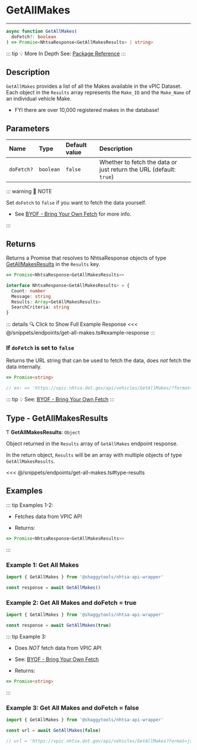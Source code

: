 # GetAllMakes

---

```typescript
async function GetAllMakes(
  doFetch?: boolean
) => Promise<NhtsaResponse<GetAllMakesResults> | string>
```

::: tip :bulb: More In Depth
See: [Package Reference](../../typedoc/modules/api_endpoints_GetAllMakes)
:::

## Description

`GetAllMakes` provides a list of all the Makes available in the vPIC Dataset.
Each object in the `Results` array represents the `Make_ID` and the `Make_Name` of
an individual vehicle Make.

- FYI there are over 10,000 registered makes in the database!

## Parameters

| Name       | Type      | Default value | Description                                                        |
| :--------- | :-------- | :------------ | :----------------------------------------------------------------- |
| `doFetch?` | `boolean` | `false`       | Whether to fetch the data or just return the URL (default: `true`) |

::: warning 📝 NOTE

Set `doFetch` to `false` if you want to fetch the data yourself.

- See [BYOF - Bring Your Own Fetch](../../guide/bring-your-own-fetch.md#option-1-set-dofetch-to-false)
  for more info.

:::

## Returns

Returns a Promise that resolves to NhtsaResponse objects of type
[GetAllMakesResults](#type-getallmakesresults) in the `Results` key.

```typescript
=> Promise<NhtsaResponse<GetAllMakesResults>>
```

```typescript [NhtsaResponse]
interface NhtsaResponse<GetAllMakesResults> = {
  Count: number
  Message: string
  Results: Array<GetAllMakesResults>
  SearchCriteria: string
}
```

::: details :mag: Click to Show Full Example Response
<<< @/snippets/endpoints/get-all-makes.ts#example-response
:::

### If `doFetch` is set to `false`

Returns the URL string that can be used to fetch the data, does _not_ fetch the data internally.

```typescript
=> Promise<string>

// ex: => 'https://vpic.nhtsa.dot.gov/api/vehicles/GetAllMakes/?format=json'
```

::: tip :bulb: See: [BYOF - Bring Your Own Fetch](../../guide/bring-your-own-fetch.md#option-1-set-dofetch-to-false)
:::

## Type - GetAllMakesResults

Ƭ **GetAllMakesResults**: `Object`

Object returned in the `Results` array of `GetAllMakes` endpoint response.

In the return object, `Results` will be an array with multiple objects of type
`GetAllMakesResults`.

<<< @/snippets/endpoints/get-all-makes.ts#type-results

## Examples

::: tip Examples 1-2:

- Fetches data from VPIC API

- Returns:

```typescript
=> Promise<NhtsaResponse<GetAllMakesResults>>
```

:::

### Example 1: Get All Makes

```ts
import { GetAllMakes } from '@shaggytools/nhtsa-api-wrapper'

const response = await GetAllMakes()
```

### Example 2: Get All Makes and doFetch = true

```ts
import { GetAllMakes } from '@shaggytools/nhtsa-api-wrapper'

const response = await GetAllMakes(true)
```

::: tip Example 3:

- Does _NOT_ fetch data from VPIC API

- See: [BYOF - Bring Your Own Fetch](../../guide/bring-your-own-fetch.md#option-1-set-dofetch-to-false)

- Returns:

```typescript
=> Promise<string>
```

:::

### Example 3: Get All Makes and doFetch = false

```ts
import { GetAllMakes } from '@shaggytools/nhtsa-api-wrapper'

const url = await GetAllMakes(false)

// url = 'https://vpic.nhtsa.dot.gov/api/vehicles/GetAllMakes?format=json'
```
